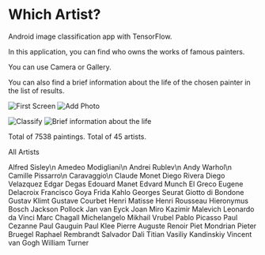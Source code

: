 # Which Artist?

Android image classification app with TensorFlow.

In this application, you can find who owns the works of famous painters.

You can use Camera or Gallery.

You can also find a brief information about the life of the chosen painter in the list of results.

![First Screen](https://github.com/okarakas/Which-Artist/blob/main/screenshots/1.jpeg?raw=true) ![Add Photo](https://github.com/okarakas/Which-Artist/blob/main/screenshots/2.jpeg?raw=true)

![Classify](https://github.com/okarakas/Which-Artist/blob/main/screenshots/3.jpeg?raw=true) ![Brief information about the life](https://github.com/okarakas/Which-Artist/blob/main/screenshots/3.jpeg?raw=true)

Total of 7538 paintings.
Total of 45 artists.


All Artists

Alfred Sisley\n
Amedeo Modigliani\n
Andrei Rublev\n
Andy Warhol\n
Camille Pissarro\n
Caravaggio\n
Claude Monet
Diego Rivera
Diego Velazquez
Edgar Degas
Edouard Manet
Edvard Munch
El Greco
Eugene Delacroix
Francisco Goya
Frida Kahlo
Georges Seurat
Giotto di Bondone
Gustav Klimt
Gustave Courbet
Henri Matisse
Henri Rousseau
Hieronymus Bosch
Jackson Pollock
Jan van Eyck
Joan Miro
Kazimir Malevich
Leonardo da Vinci
Marc Chagall
Michelangelo
Mikhail Vrubel
Pablo Picasso
Paul Cezanne
Paul Gauguin
Paul Klee
Pierre Auguste Renoir
Piet Mondrian
Pieter Bruegel
Raphael
Rembrandt
Salvador Dali
Titian
Vasiliy Kandinskiy
Vincent van Gogh
William Turner
